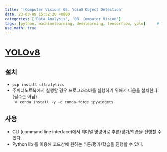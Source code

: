 ```yaml
---
title: '[Computer Vision] 05. Yolo8 Object Detection'
date: 23-03-09 15:52:20 +0800
categories: ['Data Analysis', '08. Computer Vision']
tags: [python, machinelearning, deeplearning, tensorflow, yolo]     # TAG names should always be lowercase
use_math: true
---
```


# [YOLOv8](https://docs.ultralytics.com/)

## 설치

- `pip install ultralytics`
- 주피터노트북에서 실행할 경우 프로그래스바를 실행하기 위해서 다음을 설치한다. (필수는 아님)
    - `conda install -y -c conda-forge ipywidgets`

## 사용
- CLI (command line interface)에서 터미널 명령어로 추론/평가/학습을 진행할 수 있다.
- Python lib 를 이용해 코드상에 원하는 추론/평가/학습을 진행할 수 있다.